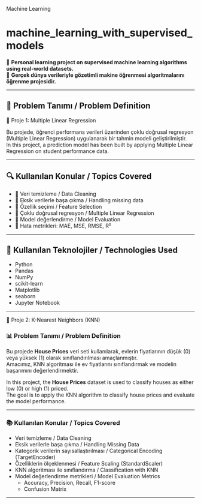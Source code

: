 Machine Learning

# machine_learning_with_supervised_models

📌 **Personal learning project on supervised machine learning algorithms using real-world datasets.**  
📌 **Gerçek dünya verileriyle gözetimli makine öğrenmesi algoritmalarını öğrenme projesidir.**

---

## 🎯 Problem Tanımı / Problem Definition

📌 Proje 1: Multiple Linear Regression

Bu projede, öğrenci performans verileri üzerinden çoklu doğrusal regresyon (Multiple Linear Regression) uygulanarak bir tahmin modeli geliştirilmiştir.  
In this project, a prediction model has been built by applying Multiple Linear Regression on student performance data.

---

## 🔍 Kullanılan Konular / Topics Covered

- 🔹 Veri temizleme / Data Cleaning  
- 🔹 Eksik verilerle başa çıkma / Handling missing data  
- 🔹 Özellik seçimi / Feature Selection  
- 🔹 Çoklu doğrusal regresyon / Multiple Linear Regression  
- 🔹 Model değerlendirme / Model Evaluation  
- 🔹 Hata metrikleri: MAE, MSE, RMSE, R²

---

## 🧪 Kullanılan Teknolojiler / Technologies Used

- Python  
- Pandas  
- NumPy  
- scikit-learn  
- Matplotlib
- seaborn 
- Jupyter Notebook

---

📌 Proje 2: K-Nearest Neighbors (KNN)

### 📊 Problem Tanımı / Problem Definition

Bu projede **House Prices** veri seti kullanılarak, evlerin fiyatlarının düşük (0) veya yüksek (1) olarak sınıflandırılması amaçlanmıştır.  
Amacımız, KNN algoritması ile ev fiyatlarını sınıflandırmak ve modelin başarımını değerlendirmektir.

In this project, the **House Prices** dataset is used to classify houses as either low (0) or high (1) priced.  
The goal is to apply the KNN algorithm to classify house prices and evaluate the model performance.

---

### 📚 Kullanılan Konular / Topics Covered
- Veri temizleme / Data Cleaning  
- Eksik verilerle başa çıkma / Handling Missing Data  
- Kategorik verilerin sayısallaştırılması / Categorical Encoding (TargetEncoder)  
- Özelliklerin ölçeklenmesi / Feature Scaling (StandardScaler)  
- KNN algoritması ile sınıflandırma / Classification with KNN  
- Model değerlendirme metrikleri / Model Evaluation Metrics  
  - Accuracy, Precision, Recall, F1-score  
  - Confusion Matrix  

---


